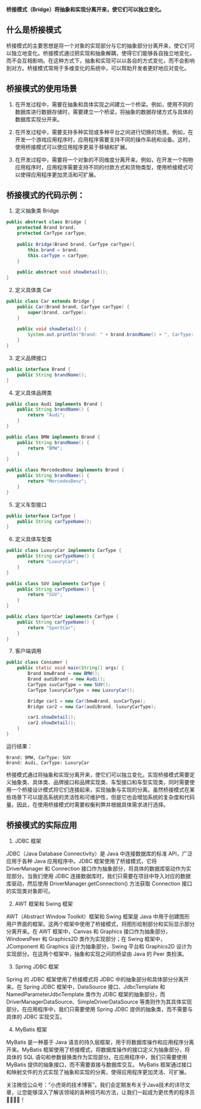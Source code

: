 **桥接模式（Bridge）将抽象和实现分离开来，使它们可以独立变化。**

## 什么是桥接模式

桥接模式的主要思想是将一个对象的实现部分与它的抽象部分分离开来，使它们可以独立地变化。桥接模式通过把实现和抽象解耦，使得它们能够各自独立地变化，而不会互相影响。在这种方式下，抽象和实现可以以各自的方式变化，而不会影响到对方。桥接模式常用于多维变化的系统中，可以帮助开发者更好地应对变化。

## 桥接模式的使用场景

1. 在开发过程中，需要在抽象和具体实现之间建立一个桥梁。例如，使用不同的数据库进行数据存储时，需要建立一个桥梁，将抽象的数据存储方式与具体的数据库实现分开来。

2. 在开发过程中，需要支持多种实现或多种平台之间进行切换的场景。例如，在开发一个游戏应用程序时，应用程序需要支持不同的操作系统和设备。这时，使用桥接模式可以使应用程序更易于移植和扩展。

3. 在开发过程中，需要将一个对象的不同维度分离开来。例如，在开发一个购物应用程序时，应用程序需要支持不同的付款方式和货物类型，使用桥接模式可以使得应用程序更加灵活和可扩展。

## 桥接模式的代码示例：

1. 定义抽象类 Bridge

```java
public abstract class Bridge {
    protected Brand brand;
    protected CarType carType;
    
    public Bridge(Brand brand, CarType carType){
        this.brand = brand;
        this.carType = carType;
    }
    
    public abstract void showDetail();
}
```

2. 定义具体类 Car

```java
public class Car extends Bridge {
    public Car(Brand brand, CarType carType) {
        super(brand, carType);
    }
    
    public void showDetail() {
        System.out.println("Brand: " + brand.brandName() + ", CarType: " + carType.carTypeName());
    }
}
```

3. 定义品牌接口

```java
public interface Brand {
    public String brandName();
}
```

4. 定义具体品牌类

```java
public class Audi implements Brand {
    public String brandName() {
        return "Audi";
    }
}

public class BMW implements Brand {
    public String brandName() {
        return "BMW";
    }
}

public class MercedesBenz implements Brand {
    public String brandName() {
        return "MercedesBenz";
    }
}
```

5. 定义车型接口

```java
public interface CarType {
    public String carTypeName();
}
```

6. 定义具体车型类

```java
public class LuxuryCar implements CarType {
    public String carTypeName() {
        return "LuxuryCar";
    }
}

public class SUV implements CarType {
    public String carTypeName() {
        return "SUV";
    }
}

public class SportCar implements CarType {
    public String carTypeName() {
        return "SportCar";
    }
}
```

7. 客户端调用

```java
public class Consumer {
    public static void main(String[] args) {
        Brand bmwBrand = new BMW();
        Brand audiBrand = new Audi();
        CarType suvCarType = new SUV();
        CarType luxuryCarType = new LuxuryCar();

        Bridge car1 = new Car(bmwBrand, suvCarType);
        Bridge car2 = new Car(audiBrand, luxuryCarType);

        car1.showDetail();
        car2.showDetail();
    }
}
```

运行结果：

```
Brand: BMW, CarType: SUV
Brand: Audi, CarType: LuxuryCar
```

桥接模式通过将抽象和实现分离开来，使它们可以独立变化。实现桥接模式需要定义抽象类、具体类、品牌接口和品牌实现类、车型接口和车型实现类，同时需要使用一个桥接设计模式将它们连接起来，实现抽象与实现的分离。虽然桥接模式在某些场景下可以提高系统的灵活性和可维护性，但是它也会增加系统的复杂度和代码量。因此，在使用桥接模式时需要权衡利弊并根据具体需求进行选择。

## 桥接模式的实际应用

1. JDBC 框架

JDBC（Java Database Connectivity）是 Java 中连接数据库的标准 API，广泛应用于各种 Java 应用程序中。JDBC 框架使用了桥接模式，它将 DriverManager 和 Connection 接口作为抽象部分，将具体的数据库驱动作为实现部分。当我们使用 JDBC 连接数据库时，我们只需要在项目中导入对应的数据库驱动，然后使用 DriverManager.getConnection() 方法获取 Connection 接口的实现类对象即可。

2. AWT 框架和 Swing 框架

AWT（Abstract Window Toolkit）框架和 Swing 框架是 Java 中用于创建图形用户界面的框架。这两个框架中使用了桥接模式，将图形绘制部分和实际显示部分分离开来。在 AWT 框架中，Canvas 和 Graphics 接口作为抽象部分，WindowsPeer 和 Graphics2D 类作为实现部分；在 Swing 框架中，JComponent 和 Graphics 设计为抽象部分，Swing 平台和 Graphics2D 设计为实现部分。在这两个框架中，抽象和实现之间的桥梁由 Java 的 Peer 类扮演。

3. Spring JDBC 框架

Spring 的 JDBC 框架使用了桥接模式将 JDBC 中的抽象部分和具体部分分离开来。在 Spring JDBC 框架中，DataSource 接口、JdbcTemplate 和 NamedParameterJdbcTemplate 类作为 JDBC 框架的抽象部分，而 DriverManagerDataSource、SimpleDriverDataSource 等类则作为其具体实现部分。在应用程序中，我们只需要使用 Spring JDBC 提供的抽象类，而不需要与具体的 JDBC 实现交互。

4. MyBatis 框架

MyBatis 是一种基于 Java 语言的持久层框架，用于将数据库操作和应用程序分离开来。MyBatis 框架使用了桥接模式，将数据库操作的接口定义为抽象部分，将具体的 SQL 语句和参数替换类作为实现部分。在应用程序中，我们只需要使用 MyBatis 提供的抽象接口，而不需要直接与数据库交互。 MyBatis 框架通过接口和映射文件的方式实现了抽象和实现的分离，使得应用程序更加灵活、可扩展。

关注微信公众号：“小虎哥的技术博客”。我们会定期发布关于Java技术的详尽文章，让您能够深入了解该领域的各种技巧和方法，让我们一起成为更优秀的程序员👩‍💻👨‍💻！